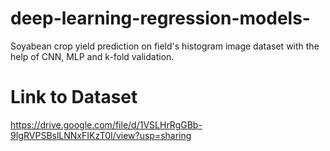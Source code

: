# deep-learning-regression-models-
Soyabean crop yield prediction on field's histogram image dataset with the help of CNN, MLP and k-fold validation.

# Link to Dataset
https://drive.google.com/file/d/1VSLHrRgGBb-9IgRVPSBslLNNxFIKzT0I/view?usp=sharing
